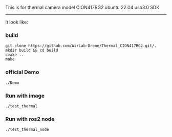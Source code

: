 
This is for thermal camera model CION417RG2
ubuntu 22.04 usb3.0 SDK

----


It look like:
[](https://github.com/AirLab-Drone/Thermal_CION417RG2/blob/main/doc/thermal_img.png)


### build
```
git clone https://github.com/AirLab-Drone/Thermal_CION417RG2.git/.
mkdir build && cd build
cmake ..
make
```

### official Demo
```
./Demo
```


### Run with image
```
./test_thermal
```

### Run with ros2 node
```
./test_thermal_node
```
